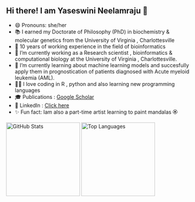 ## Hi there! I am  Yaseswini Neelamraju :wave:

- 😄 Pronouns: she/her
- :books: I earned my Doctorate of Philosophy (PhD) in biochemistry & molecular genetics from the University of Virginia , Charlottesville
- :office: 10 years of working experience in the field of bioinformatics 
- 🔭 I’m currently working as a Research scientist , bioinformatics & computational biology at the University of Virginia , Charlottesville. 
- 🌱 I’m currently learning about machine learning models and succesfully apply them in prognostication of patients diagnosed with Acute myeloid leukemia (AML).
- :woman_technologist: I love coding in R , python and also learning new programming languages
- :mortar_board: Publications : [Google Scholar](https://scholar.google.com/citations?user=wzrrprAAAAAJ&hl=en&oi=ao)
- :handshake: LinkedIn : [Click here](www.linkedin.com/in/yaseswini-neelamraju-phd-14b7ba29)
- :sparkles: Fun fact: Iam also a part-time artist learning to paint mandalas :rosette: 

<div>
  <img src="https://github-readme-stats.vercel.app/api?username=Yaseswini&show_icons=true&theme=radical" alt="GitHub Stats" height="200">
  <img src="https://github-readme-stats.vercel.app/api/top-langs/?username=Yaseswini&layout=compact&theme=radical" alt="Top Languages" height="200">
</div>


<!--
**Yaseswini/Yaseswini** is a ✨ _special_ ✨ repository because its `README.md` (this file) appears on your GitHub profile.

Here are some ideas to get you started:

- 🔭 I’m currently working on ...>
- 🌱 I’m currently learning ...
- 👯 I’m looking to collaborate on ...
- 🤔 I’m looking for help with ...
- 💬 Ask me about ...
- 📫 How to reach me: ...
- 😄 Pronouns: ...
- ⚡ Fun fact: ...

-->
